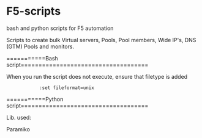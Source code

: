 # F5-scripts
bash and python scripts for F5 automation

Scripts to create bulk Virtual servers, Pools, Pool members, Wide IP's, DNS (GTM) Pools and monitors.

===========Bash script====================================

When you run the script does not execute, ensure that filetype is added

                :set fileformat=unix
                
===========Python script====================================

Lib. used:

Paramiko
